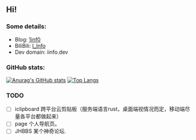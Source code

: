 ## Hi!

### Some details: 
- Blog: [1inf0](https://www.1inf0.com)
- BiliBili: [I_Info](https://space.bilibili.com/323343515)
- Dev domain: iinfo.dev

### GitHub stats: 
[![Anurag's GitHub stats](https://github-readme-stats.vercel.app/api?username=I-Info&show_icons=true&count_private=true)](https://github.com/I-Info/I-Info)
[![Top Langs](https://github-readme-stats.vercel.app/api/top-langs/?username=I-Info&layout=compact)](https://github.com/I-Info/I-Info)

### TODO
- [ ] iclipboard 跨平台云剪贴板（服务端语言rust，桌面端视情况而定，移动端尽量各平台都做起来）
- [ ] page 个人导航页。
- [ ] JHBBS 某个神奇论坛.
